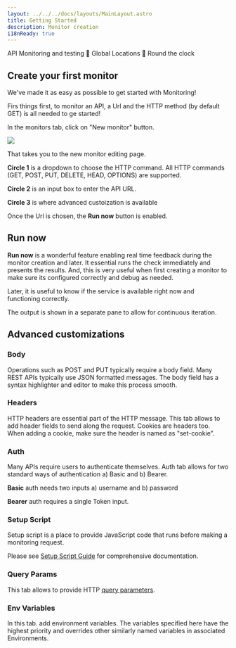 ```yaml
---
layout: ../../../docs/layouts/MainLayout.astro
title: Getting Started
description: Monitor creation
i18nReady: true
---
```

API Monitoring and testing 🚀  Global Locations   🚀  Round the clock

## Create your first monitor

We've made it as easy as possible to get started with Monitoring!

Firs things first, to monitor an API, a Url and the HTTP method (by default GET) is all needed to ge started!

In the monitors tab, click on "New monitor" button.

<div>
  <img src='/webapp/new-monitor-url.png'>
</div>

That takes you to the new monitor editing page.

**Circle 1** is a dropdown to choose the HTTP command.  All HTTP commands (GET, POST, PUT, DELETE, HEAD, OPTIONS) are supported.

**Circle 2** is an input box to enter the API URL.

**Circle 3** is where advanced custoization is available

Once the Url is chosen, the **Run now** button is enabled.

## Run now

  **Run now** is a wonderful feature enabling real time feedback during the monitor creation and later.  It essential runs the check immediately and presents the results.  And, this is very useful when first creating a monitor to make sure its configured correctly and debug as needed.

  Later, it is useful to know if the service is available right now and functioning correctly.

  The output is shown in a separate pane to allow for continuous iteration.

## Advanced customizations

### Body
Operations such as POST and PUT typically require a body field.  Many REST APIs typically use JSON formatted messages.  The body field has a syntax highlighter and editor to make this process smooth.

### Headers

HTTP headers are essential part of the HTTP message. This tab allows to add header fields to send along the request.  Cookies are headers too.  When adding a cookie, make sure the header is named as "set-cookie".


### Auth

Many APIs require users to authenticate themselves.  Auth tab allows for two standard ways of authentication a) Basic and b) Bearer.

**Basic** auth needs two inputs a) username and b) password

**Bearer** auth requires a single Token input.

###  Setup Script

Setup script is a place to provide JavaScript code that runs before making a monitoring request.

Please see [Setup Script Guide](/docs/en/setup-script-guide) for comprehensive documentation.

### Query Params
This tab allows to provide HTTP [query parameters](https://en.wikipedia.org/wiki/Query_string).

### Env Variables
In this tab. add environment variables.  The variables specified here have the highest priority and overrides other similarly named variables in associated Environments.


